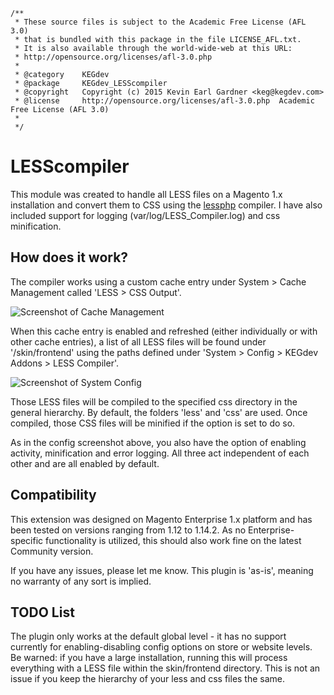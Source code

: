 
    /**
     * These source files is subject to the Academic Free License (AFL 3.0)
     * that is bundled with this package in the file LICENSE_AFL.txt.
     * It is also available through the world-wide-web at this URL:
     * http://opensource.org/licenses/afl-3.0.php
     *
     * @category    KEGdev
     * @package     KEGdev_LESScompiler
     * @copyright   Copyright (c) 2015 Kevin Earl Gardner <keg@kegdev.com>
     * @license     http://opensource.org/licenses/afl-3.0.php  Academic Free License (AFL 3.0)
     *
     */ 


LESScompiler
==============

This module was created to handle all LESS files on a Magento 1.x installation and convert them to CSS using the [lessphp](http://leafo.net/lessphp/) compiler. I have also included support for logging (var/log/LESS_Compiler.log) and css minification. 

How does it work?
------------

The compiler works using a custom cache entry under System > Cache Management called 'LESS > CSS Output'.

![Screenshot of Cache Management](https://raw.github.com/kegdev/LESScompiler/master/cache.png)

When this cache entry is enabled and refreshed (either individually or with other cache entries), a list of all LESS files will be found under '/skin/frontend' using the paths defined under 'System > Config > KEGdev Addons > LESS Compiler'.

![Screenshot of System Config](https://raw.github.com/kegdev/LESScompiler/master/config.png)

Those LESS files will be compiled to the specified css directory in the general hierarchy. By default, the folders 'less' and 'css' are used. Once compiled, those CSS files will be minified if the option is set to do so.

As in the config screenshot above, you also have the option of enabling activity, minification and error logging. All three act independent of each other and are all enabled by default.

Compatibility
------------

This extension was designed on Magento Enterprise 1.x platform and has been tested on versions ranging from 1.12 to 1.14.2. As no Enterprise-specific functionality is utilized, this should also work fine on the latest Community version.

If you have any issues, please let me know. This plugin is 'as-is', meaning no warranty of any sort is implied.


TODO List
------

The plugin only works at the default global level - it has no support currently for enabling-disabling config options on store or website levels. Be warned: if you have a large installation, running this will process everything with a LESS file within the skin/frontend directory. This is not an issue if you keep the hierarchy of your less and css files the same.